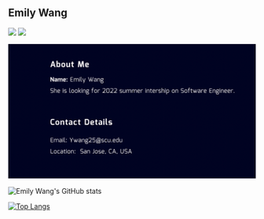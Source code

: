 
## Emily Wang
[![](https://img.shields.io/badge/LinkedIn-Emily_Wang-pink)](https://www.linkedin.com/in/emily-wang-bb6b29181/)
[![](https://img.shields.io/badge/Gmail-Ywang25%40scu.edu-pink)](mailto:Ywang25@scu.edu)

![](https://github.com/emilylxf/emilylxf/blob/main/AboutMe.png)


![Emily Wang's GitHub stats](https://github-readme-stats.vercel.app/api?username=emilylxf&show_icons=true)

[![Top Langs](https://github-readme-stats.vercel.app/api/top-langs/?username=anuraghazra&langs_count=8&hide=javascript,html,typescript,css,glsl)](https://github.com/emilylxf)


